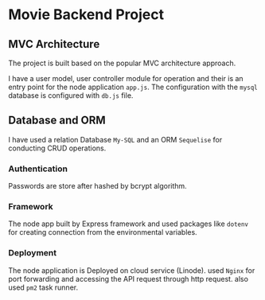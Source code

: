 # Movie Backend Project

## MVC Architecture 

The project is built based on the popular MVC architecture approach. 

I have a user model, user controller module for operation and their is an entry point for the node application `app.js`.
The configuration with the `mysql` database is configured with `db.js` file.

## Database and ORM 

I have used a relation Database `My-SQL` and an ORM `Sequelise` for conducting CRUD operations.

### Authentication 

Passwords are store after hashed by bcrypt algorithm.

### Framework 

The node app built by Express framework and used packages like `dotenv` for creating connection from the environmental variables.

### Deployment 

The node application is Deployed on cloud service (Linode). used `Nginx` for port forwarding and accessing the API request through http request.
also used `pm2` task runner.
